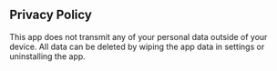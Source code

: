 ## Privacy Policy

This app does not transmit any of your personal data outside of your device. All data can be deleted by wiping the app data in settings or uninstalling the app.

